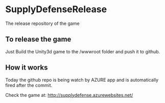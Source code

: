 # SupplyDefenseRelease
The release repository of the game

## To release the game
Just Build the Unity3d game to the /wwwroot folder and push it to github.

## How it works
Today the github repo is being watch by AZURE app and is automatically fired after the commit.

Check the game at: http://supplydefense.azurewebsites.net/
